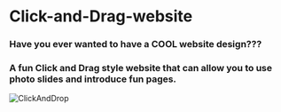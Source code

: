 # Click-and-Drag-website

### Have you ever wanted to have a COOL website design???

### A fun Click and Drag style website that can allow you to use photo slides and introduce fun pages.




![ClickAndDrop](https://user-images.githubusercontent.com/31016815/88853038-1cc63f80-d1bd-11ea-8424-2ee3b010519d.JPG)
